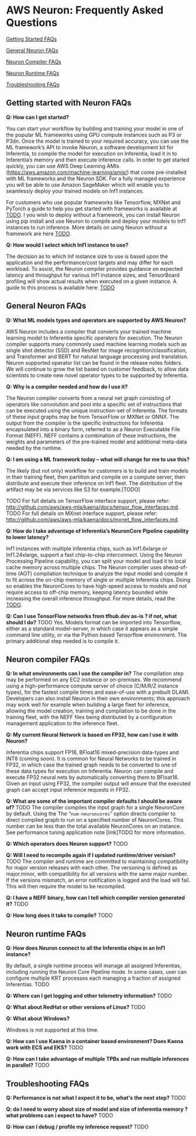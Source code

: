 # AWS Neuron: Frequently Asked Questions 

[Getting Started FAQs](#getting-started)

[General Neuron FAQs](#general)

[Neuron Compiler FAQs](#compiler)

[Neuron Runtime FAQs](#runtime)

[Troubleshooting FAQs](#troubleshooting)


<a name="getting-started"></a>
## Getting started with Neuron FAQs

**Q: How can I get started?**

You can start your workflow by building and training your model in one of the popular ML frameworks using GPU compute instances such as P3 or P3dn. Once the model is trained to your required accuracy, you can use the ML framework’s API to invoke Neuron, a software development kit for Inferentia, to compile the model for execution on Inferentia, load it in to Inferentia’s memory and then execute inference calls. In order to get started quickly, you can use AWS Deep Learning AMIs (https://aws.amazon.com/machine-learning/amis/) that come pre-installed with ML frameworks and the Neuron SDK. For a fully managed experience you will be able to use Amazon SageMaker which will enable you to seamlessly deploy your trained models on Inf1 instances. 

For customers who use popular frameworks like Tensorflow, MXNet and PyTorch a guide to help you get started with frameworks 
is available at [TODO](). I you wish to deploy without a framework, you can install Neuron using pip 
install and use Neuron to compile and deploy your models to Inf1 instances to run inference. More details on using Neuron without a framework are here [TODO]().


**Q: How would I select which Inf1 instance to use?**

The decision as to which Inf instance size to use is based upon the application and the performance/cost targets and may differ for each workload. To assist, the Neuron compiler provides guidance on expected latency and throughput for various Inf1 instance sizes, and TensorBoard profiling will show actual results when executed on a given instance. A guide to this process is available here: [TODO]()


<a name="general"></a>
## General Neuron FAQs

**Q: What ML models types and operators are supported by AWS Neuron?**

AWS Neuron includes a compiler that converts your trained machine learning model to Inferentia specific operators for execution. The Neuron compiler supports many commonly used machine learning models such as single shot detector (SSD) and ResNet for image recognition/classification, and Transformer and BERT for natural language processing and translation. Neuron supported operator list can be found in the release notes folders. We will continue to grow the list based on customer feedback, to allow data scientists to create new novel operator types to be supported by Inferentia. 

**Q: Why is a compiler needed and how do I use it?**

The Neuron compiler converts from a neural net graph consisting of operators like convolution and pool into a specific set of 
instructions that can be executed using the unique instruction-set of Inferentia.  The formats of these input graphs may be 
from TensorFlow or MXNet or ONNX.  The output from the compiler is the specific instructions for Inferentia encapsulated 
into a binary form, referred to as a Neuron Executable File Format (NEFF). NEFF contains a combination of these instructions, 
the weights and parameters of the pre-trained model and additional meta-data needed by the runtime. 

**Q: I am using a ML framework today – what will change for me to use this?**

The likely (but not only) workflow for customers is to build and train models in their training fleet, then partition and compile on a compute server, then distribute and execute their inference on Inf1 fleet. The distribution of the artifact may be via services like S3 for example.[TODO] 

TODO For full details on TensorFlow interface support, please refer:  http://github.com/aws/aws-mla/kaena/docs/tensor_flow_interfaces.md.
TODO For full details on MXnet interface support, please refer:  http://github.com/aws/aws-mla/kaena/docs/mxnet_flow_interfaces.md.


**Q: How do I take advantage of Inferentia’s NeuronCore Pipeline capability to lower latency?**

Inf1 instances with multiple Inferentia chips, such as Inf1.6xlarge or Inf1.24xlarge, support a fast chip-to-chip interconnect. Using the Neuron Processing Pipeline capability, you can split your model and load it to local cache memory across multiple chips. The Neuron compiler uses ahead-of-time (AOT) compilation technique to analyze the input model and compile it to fit across the on-chip memory of single or multiple Inferentia chips. Doing so enables the NeuronCores to have high-speed access to models and not require access to off-chip memory, keeping latency bounded while increasing the overall inference throughput. For more details, read the [TODO]().

**Q: Can I use TensorFlow networks from tfhub.dev as-is ? if not, what should I do?**
TODO
Yes. Models format can  be imported into Tensorflow, either as a standard model-server, in which case it appears as a simple command line utility, or via the Python based Tensorflow environment.  The primary additional step needed is to compile it. 


<a name="compiler"></a>
## Neuron compiler FAQs

**Q: In what environments can I use the compiler in?** 
The compilation step may be performed on any EC2 instance or on-premises. 
We recommend using a high-performance compute server of choice (C/M/R/Z instance types), for the fastest compile times and 
ease-of-use with a prebuilt DLAMI. Developers can also install Neuron in their own environments; this approach may work well 
for example when building a large fleet for inference, allowing the model creation, training and compilation to be done in the 
training fleet, with the NEFF files being distributed by a configuration management application to the inference fleet.

**Q: My current Neural Network is based on FP32, how can I use it with Neuron?**

Inferentia chips support FP16, BFloat16 mixed-precision data-types and INT8 (coming soon). It is common for Neural Networks to be trained in FP32, in which case the trained graph needs to be converted to one of these data types for execution on Inferentia. Neuron can compile and execute FP32 neural nets by automatically converting them to BFloat16. Given an input using FP32, the compiler output will ensure that the executed graph can accept input inference requests in FP32. 

**Q: What are some of the important compiler defaults I should be aware of?**
TODO
The compiler compiles the input graph for a single NeuronCore by default.  Using the The “`num-neuroncores`” option directs compiler to direct compiled graph to run on a specified number of NeuronCores. This number can be less than the total available NeuronCores on an instance. See performance tuning application note [link]TODO for more information. 

**Q: Which operators does Neuron support?**
TODO

**Q: Will I need to recompile again if I updated runtime/driver version?**
TODO
The compiler and runtime are committed to maintaining compatibility for major version releases with each other. The versoning is defined as major.minor, with compatibility for all versions with the same major number. If the versions mismatch, an error notification is logged and the load will fail. This will then require the model to be recompiled.

**Q: I have a NEFF binary, how can I tell which compiler version generated it?**
TODO

**Q: How long does it take to compile?**
TODO

<a name="runtime"></a>
## Neuron runtime FAQs

**Q: How does Neuron connect to all the Inferentia chips in an Inf1 instance?**

By default, a single runtime process will manage all assigned Inferentias, including running the Neuron Core Pipeline mode. In some cases, user can configure multiple KRT processes each managing a fraction of assigned Inferentias. TODO 


**Q: Where can I get logging and other telemetry information?**
TODO

**Q: What about RedHat or other versions of Linux?**
TODO

**Q: What about Windows?**

Windows is not supported at this time.

**Q: How can I use Kaena in a container based environment? Does Kaena work with ECS and EKS?**
TODO


**Q: How can I take advantage of multiple TPBs and run multiple inferences in parallel?**
TODO


<a name="troubleshooting"></a>
## Troubleshooting FAQs

**Q: Performance is not what I expect it to be, what's the next step?**
TODO

**Q: do I need to worry about size of model and size of inferentia memory ? what problems can i expect to have?**
TODO

**Q: How can I  debug / profile my inference request?**
TODO

